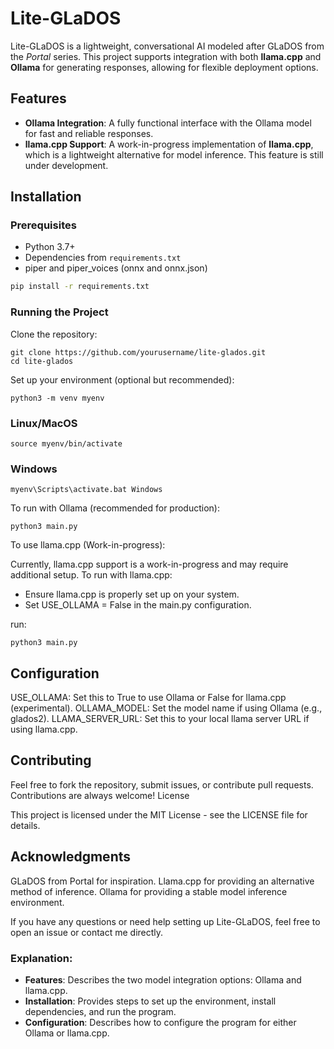 # Lite-GLaDOS

Lite-GLaDOS is a lightweight, conversational AI modeled after GLaDOS from the *Portal* series. This project supports integration with both **llama.cpp** and **Ollama** for generating responses, allowing for flexible deployment options. 

## Features

- **Ollama Integration**: A fully functional interface with the Ollama model for fast and reliable responses.
- **llama.cpp Support**: A work-in-progress implementation of **llama.cpp**, which is a lightweight alternative for model inference. This feature is still under development.

## Installation

### Prerequisites

- Python 3.7+
- Dependencies from `requirements.txt`
- piper and piper_voices (onnx and onnx.json)

```bash
pip install -r requirements.txt
```
### Running the Project

Clone the repository:

    git clone https://github.com/yourusername/lite-glados.git
    cd lite-glados

Set up your environment (optional but recommended):

    python3 -m venv myenv

### Linux/MacOS
    source myenv/bin/activate 
### Windows
    myenv\Scripts\activate.bat Windows

To run with Ollama (recommended for production):

    python3 main.py

To use llama.cpp (Work-in-progress):

Currently, llama.cpp support is a work-in-progress and may require additional setup. To run with llama.cpp:

- Ensure llama.cpp is properly set up on your system.
- Set USE_OLLAMA = False in the main.py configuration.

run:

    python3 main.py

## Configuration

USE_OLLAMA: Set this to True to use Ollama or False for llama.cpp (experimental).
OLLAMA_MODEL: Set the model name if using Ollama (e.g., glados2).
LLAMA_SERVER_URL: Set this to your local llama server URL if using llama.cpp.

## Contributing

Feel free to fork the repository, submit issues, or contribute pull requests. Contributions are always welcome!
License

This project is licensed under the MIT License - see the LICENSE file for details.


## Acknowledgments
GLaDOS from Portal for inspiration.
Llama.cpp for providing an alternative method of inference.
Ollama for providing a stable model inference environment.

If you have any questions or need help setting up Lite-GLaDOS, feel free to open an issue or contact me directly.


### Explanation:
- **Features**: Describes the two model integration options: Ollama and llama.cpp.
- **Installation**: Provides steps to set up the environment, install dependencies, and run the program.
- **Configuration**: Describes how to configure the program for either Ollama or llama.cpp.

